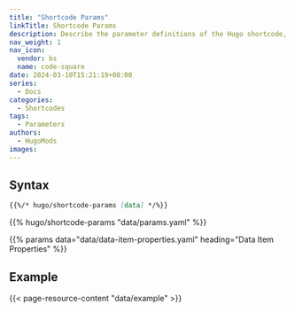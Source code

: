 ```yaml
---
title: "Shortcode Params"
linkTitle: Shortcode Params
description: Describe the parameter definitions of the Hugo shortcode, which is useful for writing shortcode's documentations.
nav_weight: 1
nav_icon:
  vendor: bs
  name: code-square
date: 2024-03-10T15:21:19+08:00
series:
  - Docs
categories:
  - Shortcodes
tags:
  - Parameters
authors:
  - HugoMods
images:
---
```


## Syntax

```markdown
{{%/* hugo/shortcode-params [data] */%}}
```

{{% hugo/shortcode-params "data/params.yaml" %}}

{{% params data="data/data-item-properties.yaml" heading="Data Item Properties" %}}

## Example

{{< page-resource-content "data/example" >}}
